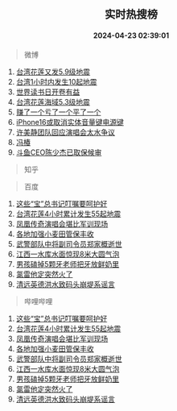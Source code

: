<div align="center"><h2>实时热搜榜</h2><h4>2024-04-23 02:39:01</h4></div>

> 微博  

1. [台湾花莲又发5.9级地震](https://s.weibo.com/weibo?q=%23%E5%8F%B0%E6%B9%BE%E8%8A%B1%E8%8E%B2%E5%8F%88%E5%8F%915.9%E7%BA%A7%E5%9C%B0%E9%9C%87%23&t=31&band_rank=1&Refer=top)<br />
2. [台湾1小时内发生10起地震](https://s.weibo.com/weibo?q=%23%E5%8F%B0%E6%B9%BE1%E5%B0%8F%E6%97%B6%E5%86%85%E5%8F%91%E7%94%9F10%E8%B5%B7%E5%9C%B0%E9%9C%87%23&t=31&band_rank=2&Refer=top)<br />
3. [世界读书日开卷有益](https://s.weibo.com/weibo?q=%23%E4%B8%96%E7%95%8C%E8%AF%BB%E4%B9%A6%E6%97%A5%E5%BC%80%E5%8D%B7%E6%9C%89%E7%9B%8A%23&t=31&band_rank=3&Refer=top)<br />
4. [台湾花莲海域5.3级地震](https://s.weibo.com/weibo?q=%23%E5%8F%B0%E6%B9%BE%E8%8A%B1%E8%8E%B2%E6%B5%B7%E5%9F%9F5.3%E7%BA%A7%E5%9C%B0%E9%9C%87%23&t=31&band_rank=4&Refer=top)<br />
5. [赚了一个亏了一个平了一个](https://s.weibo.com/weibo?q=%23%E8%B5%9A%E4%BA%86%E4%B8%80%E4%B8%AA%E4%BA%8F%E4%BA%86%E4%B8%80%E4%B8%AA%E5%B9%B3%E4%BA%86%E4%B8%80%E4%B8%AA%23&t=31&band_rank=5&Refer=top)<br />
6. [iPhone16或取消实体音量键电源键](https://s.weibo.com/weibo?q=%23iPhone16%E6%88%96%E5%8F%96%E6%B6%88%E5%AE%9E%E4%BD%93%E9%9F%B3%E9%87%8F%E9%94%AE%E7%94%B5%E6%BA%90%E9%94%AE%23&t=31&band_rank=6&Refer=top)<br />
7. [许美静团队回应演唱会太水争议](https://s.weibo.com/weibo?q=%23%E8%AE%B8%E7%BE%8E%E9%9D%99%E5%9B%A2%E9%98%9F%E5%9B%9E%E5%BA%94%E6%BC%94%E5%94%B1%E4%BC%9A%E5%A4%AA%E6%B0%B4%E4%BA%89%E8%AE%AE%23&t=31&band_rank=7&Refer=top)<br />
8. [冯椿](https://s.weibo.com/weibo?q=%E5%86%AF%E6%A4%BF&t=31&band_rank=8&Refer=top)<br />
9. [斗鱼CEO陈少杰已取保候审](https://s.weibo.com/weibo?q=%23%E6%96%97%E9%B1%BCCEO%E9%99%88%E5%B0%91%E6%9D%B0%E5%B7%B2%E5%8F%96%E4%BF%9D%E5%80%99%E5%AE%A1%23&t=31&band_rank=9&Refer=top)<br />

> 知乎  


> 百度  

1. [这些“宝”总书记叮嘱要呵护好](https://www.baidu.com/s?wd=%E8%BF%99%E4%BA%9B%E2%80%9C%E5%AE%9D%E2%80%9D%E6%80%BB%E4%B9%A6%E8%AE%B0%E5%8F%AE%E5%98%B1%E8%A6%81%E5%91%B5%E6%8A%A4%E5%A5%BD&sa=fyb_news&rsv_dl=fyb_news)<br />
2. [台湾花莲4小时累计发生55起地震](https://www.baidu.com/s?wd=%E5%8F%B0%E6%B9%BE%E8%8A%B1%E8%8E%B24%E5%B0%8F%E6%97%B6%E7%B4%AF%E8%AE%A1%E5%8F%91%E7%94%9F55%E8%B5%B7%E5%9C%B0%E9%9C%87&sa=fyb_news&rsv_dl=fyb_news)<br />
3. [凤凰传奇演唱会堪比军训现场](https://www.baidu.com/s?wd=%E5%87%A4%E5%87%B0%E4%BC%A0%E5%A5%87%E6%BC%94%E5%94%B1%E4%BC%9A%E5%A0%AA%E6%AF%94%E5%86%9B%E8%AE%AD%E7%8E%B0%E5%9C%BA&sa=fyb_news&rsv_dl=fyb_news)<br />
4. [各地加强小麦田管保丰收](https://www.baidu.com/s?wd=%E5%90%84%E5%9C%B0%E5%8A%A0%E5%BC%BA%E5%B0%8F%E9%BA%A6%E7%94%B0%E7%AE%A1%E4%BF%9D%E4%B8%B0%E6%94%B6&sa=fyb_news&rsv_dl=fyb_news)<br />
5. [武警部队中将副司令员郑家概逝世](https://www.baidu.com/s?wd=%E6%AD%A6%E8%AD%A6%E9%83%A8%E9%98%9F%E4%B8%AD%E5%B0%86%E5%89%AF%E5%8F%B8%E4%BB%A4%E5%91%98%E9%83%91%E5%AE%B6%E6%A6%82%E9%80%9D%E4%B8%96&sa=fyb_news&rsv_dl=fyb_news)<br />
6. [江西一水库水面惊现8米大圆气泡](https://www.baidu.com/s?wd=%E6%B1%9F%E8%A5%BF%E4%B8%80%E6%B0%B4%E5%BA%93%E6%B0%B4%E9%9D%A2%E6%83%8A%E7%8E%B08%E7%B1%B3%E5%A4%A7%E5%9C%86%E6%B0%94%E6%B3%A1&sa=fyb_news&rsv_dl=fyb_news)<br />
7. [男孩磕掉5颗牙老师把牙放鲜奶里](https://www.baidu.com/s?wd=%E7%94%B7%E5%AD%A9%E7%A3%95%E6%8E%895%E9%A2%97%E7%89%99%E8%80%81%E5%B8%88%E6%8A%8A%E7%89%99%E6%94%BE%E9%B2%9C%E5%A5%B6%E9%87%8C&sa=fyb_news&rsv_dl=fyb_news)<br />
8. [氯雷他定突然火了](https://www.baidu.com/s?wd=%E6%B0%AF%E9%9B%B7%E4%BB%96%E5%AE%9A%E7%AA%81%E7%84%B6%E7%81%AB%E4%BA%86&sa=fyb_news&rsv_dl=fyb_news)<br />
9. [清远英德洪水致码头崩堤系谣言](https://www.baidu.com/s?wd=%E6%B8%85%E8%BF%9C%E8%8B%B1%E5%BE%B7%E6%B4%AA%E6%B0%B4%E8%87%B4%E7%A0%81%E5%A4%B4%E5%B4%A9%E5%A0%A4%E7%B3%BB%E8%B0%A3%E8%A8%80&sa=fyb_news&rsv_dl=fyb_news)<br />

> 哔哩哔哩  

1. [这些“宝”总书记叮嘱要呵护好](https://www.baidu.com/s?wd=%E8%BF%99%E4%BA%9B%E2%80%9C%E5%AE%9D%E2%80%9D%E6%80%BB%E4%B9%A6%E8%AE%B0%E5%8F%AE%E5%98%B1%E8%A6%81%E5%91%B5%E6%8A%A4%E5%A5%BD&sa=fyb_news&rsv_dl=fyb_news)<br />
2. [台湾花莲4小时累计发生55起地震](https://www.baidu.com/s?wd=%E5%8F%B0%E6%B9%BE%E8%8A%B1%E8%8E%B24%E5%B0%8F%E6%97%B6%E7%B4%AF%E8%AE%A1%E5%8F%91%E7%94%9F55%E8%B5%B7%E5%9C%B0%E9%9C%87&sa=fyb_news&rsv_dl=fyb_news)<br />
3. [凤凰传奇演唱会堪比军训现场](https://www.baidu.com/s?wd=%E5%87%A4%E5%87%B0%E4%BC%A0%E5%A5%87%E6%BC%94%E5%94%B1%E4%BC%9A%E5%A0%AA%E6%AF%94%E5%86%9B%E8%AE%AD%E7%8E%B0%E5%9C%BA&sa=fyb_news&rsv_dl=fyb_news)<br />
4. [各地加强小麦田管保丰收](https://www.baidu.com/s?wd=%E5%90%84%E5%9C%B0%E5%8A%A0%E5%BC%BA%E5%B0%8F%E9%BA%A6%E7%94%B0%E7%AE%A1%E4%BF%9D%E4%B8%B0%E6%94%B6&sa=fyb_news&rsv_dl=fyb_news)<br />
5. [武警部队中将副司令员郑家概逝世](https://www.baidu.com/s?wd=%E6%AD%A6%E8%AD%A6%E9%83%A8%E9%98%9F%E4%B8%AD%E5%B0%86%E5%89%AF%E5%8F%B8%E4%BB%A4%E5%91%98%E9%83%91%E5%AE%B6%E6%A6%82%E9%80%9D%E4%B8%96&sa=fyb_news&rsv_dl=fyb_news)<br />
6. [江西一水库水面惊现8米大圆气泡](https://www.baidu.com/s?wd=%E6%B1%9F%E8%A5%BF%E4%B8%80%E6%B0%B4%E5%BA%93%E6%B0%B4%E9%9D%A2%E6%83%8A%E7%8E%B08%E7%B1%B3%E5%A4%A7%E5%9C%86%E6%B0%94%E6%B3%A1&sa=fyb_news&rsv_dl=fyb_news)<br />
7. [男孩磕掉5颗牙老师把牙放鲜奶里](https://www.baidu.com/s?wd=%E7%94%B7%E5%AD%A9%E7%A3%95%E6%8E%895%E9%A2%97%E7%89%99%E8%80%81%E5%B8%88%E6%8A%8A%E7%89%99%E6%94%BE%E9%B2%9C%E5%A5%B6%E9%87%8C&sa=fyb_news&rsv_dl=fyb_news)<br />
8. [氯雷他定突然火了](https://www.baidu.com/s?wd=%E6%B0%AF%E9%9B%B7%E4%BB%96%E5%AE%9A%E7%AA%81%E7%84%B6%E7%81%AB%E4%BA%86&sa=fyb_news&rsv_dl=fyb_news)<br />
9. [清远英德洪水致码头崩堤系谣言](https://www.baidu.com/s?wd=%E6%B8%85%E8%BF%9C%E8%8B%B1%E5%BE%B7%E6%B4%AA%E6%B0%B4%E8%87%B4%E7%A0%81%E5%A4%B4%E5%B4%A9%E5%A0%A4%E7%B3%BB%E8%B0%A3%E8%A8%80&sa=fyb_news&rsv_dl=fyb_news)<br />

